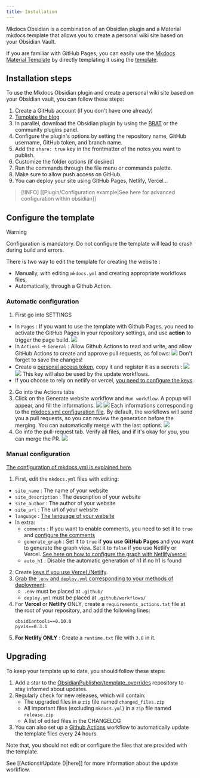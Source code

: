 ```yaml
---
title: Installation
---
```


Mkdocs Obsidian is a combination of an Obsidian plugin and a Material mkdocs template that allows you to create a personal wiki site based on your Obsidian Vault.

If you are familiar with GitHub Pages, you can easily use the [Mkdocs Material Template](https://www.squidfunk.github.io/mkdocs-material/) by directly templating it using the [template](https://github.com/ObsidianPublisher/mkdocs-template/generate).


## Installation steps

To use the Mkdocs Obsidian plugin and create a personal wiki site based on your Obsidian vault, you can follow these steps:

1. Create a GitHub account (if you don't have one already)
2. [Template the blog](https://github.com/ObsidianPublisher/mkdocs-template/generate)
4. In parallel, download the Obsidian plugin by using the [BRAT](https://github.com/TfTHacker/obsidian42-brat) or the community plugins panel.
5. Configure the plugin's options by setting the repository name, GitHub username, GitHub token, and branch name.
6. Add the `share: true` key in the frontmatter of the notes you want to publish.
7. Customize the folder options (if desired)
8. Run the commands through the file menu or commands palette.
9. Make sure to allow push access on GitHub.
11. You can deploy your site using GitHub Pages, Netlify, Vercel...

> [!INFO] [[Plugin/Configuration example|See here for advanced configuration within obsidian]]

## Configure the template

> [!Warning]
> Configuration is mandatory. Do not configure the template will lead to crash during build and errors.

There is two way to edit the template for creating the website :
- Manually, with editing `mkdocs.yml` and creating appropriate workflows files,
- Automatically, through a Github Action.

### Automatic configuration

1. First go into SETTINGS
  - In `Pages` : If you want to use the template with Github Pages, you need to activate the GitHub Pages in your repository settings, and use **action** to trigger the page build.
  ![](https://i.imgur.com/VHPLooc.png)
  - In `Actions` -> `General` : Allow Github Actions to read and write, and allow GitHub Actions to create and approve pull requests, as follows:
  ![](https://i.imgur.com/w79NrA8.png)
  Don't forget to save the changes!
  - Create a [personal access token](https://github.com/settings/tokens/new?description=PUBLISHER%20TEMPLATE&scopes=repo,workflow), copy it and register it as a secrets :
  ![](https://i.imgur.com/CW7YTms.png)
  ![](https://i.imgur.com/9SCSooJ.png)
  This key will also be used by the update workflows.
  - If you choose to rely on netlify or vercel, [you need to configure the keys](https://obsidian-publisher.netlify.app/template/advanced_workflow/).
2. Go into the Actions tabs
3. Click on the Generate website workflow and `Run workflow`. A popup will appear, and fill the informations.
  ![](https://i.imgur.com/QZj8bk0.png)
  ![](https://i.imgur.com/n8wyvSp.png)
  Each informations corresponding to the [mkdocs.yml configuration file](https://www.mkdocs.org/user-guide/configuration/).
  By default, the workflows will send you a pull requests, so you can review the generation before the merging. You can automatically merge with the last options.
  ![](https://i.imgur.com/SvPPyHc.png)
4. Go into the pull-request tab. Verify all files, and if it's okay for you, you can merge the PR.
  ![](https://i.imgur.com/zKtGagJ.png)

### Manual configuration

[The configuration of mkdocs.yml is explained here](https://www.mkdocs.org/user-guide/configuration/).

1. First, edit the `mkdocs.yml` files with editing:
- `site_name` : The name of your website
- `site_description` : The description of your website
- `site_author` : The author of your website
- `site_url` : The url of your website
- `language` : [The language of your website](https://squidfunk.github.io/mkdocs-material/setup/changing-the-language/)
- In extra:
    - `comments` : If you want to enable comments, you need to set it to `true` and [configure the comments](https://obsidian-publisher.netlify.app/advanced/customization/?h=comments#comments)
    - `generate_graph` : Set it to `true` if **you use GitHub Pages** and you want to generate the graph view. Set it to `false` if you use Netlify or Vercel. [See here on how to configure the graph with Netlify/vercel](https://obsidian-publisher.netlify.app/template/advanced_workflow/)
    - `auto_h1` : Disable the automatic generation of h1 if no h1 is found
2. Create [keys if you use Vercel /Netlify](https://obsidian-publisher.netlify.app/template/advanced_workflow/).
3. [Grab the `.env` and `deploy.yml` corresponding to your methods of deployment](https://github.com/ObsidianPublisher/actions/tree/main/template):
    - `.env` must be placed at `.github/`
    - `deploy.yml` must be placed at `.github/workflows/`
4. For **Vercel** or **Netlify** ONLY, create a `requirements_actions.txt` file at the root of your repository, and add the following lines:
    ```
    obsidiantools==0.10.0
    pyvis==0.3.1
    ```
5. **For Netlify ONLY** : Create a `runtime.txt` file with `3.8` in it.



## Upgrading

To keep your template up to date, you should follow these steps:
1. Add a star to the [ObsidianPublisher/template_overrides](https://github.com/ObsidianPublisher/template_overrides) repository to stay informed about updates.
2. Regularly check for new releases, which will contain:
    - The upgraded files in a `zip` file named `changed_files.zip`
    - All important files (excluding `mkdocs.yml`) in a `zip` file named `release.zip`
    - A list of edited files in the CHANGELOG
3. You can also set up a [Github Actions](https://github.com/features/actions) workflow to automatically update the template files every 24 hours.

Note that, you should not edit or configure the files that are provided with the template.

See [[Actions#Update ()|here]] for more information about the update workflow.